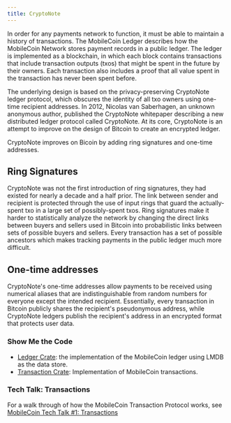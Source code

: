 ```yaml
---
title: CryptoNote
---
```

In order for any payments network to function, it must be able to maintain a history of transactions. The MobileCoin Ledger describes how the MobileCoin Network stores payment records in a public ledger. The ledger is implemented as a  blockchain, in which each block contains transactions that include transaction outputs (txos) that might be spent in the future by their owners. Each transaction also includes a proof that all value spent in the transaction has never been spent before. 

The underlying design is based on the privacy-preserving CryptoNote ledger protocol, which obscures 
the identity of all txo owners using one-time recipient addresses. In 2012, Nicolas van Saberhagen, an unknown anonymous author, published the CryptoNote whitepaper describing a new distributed ledger protocol called CryptoNote. At its core, CryptoNote is an attempt to improve on the design of Bitcoin to create an encrypted ledger.

CryptoNote improves on Bicoin by adding ring signatures and one-time addresses. 

## Ring Signatures
CryptoNote was not the first introduction of ring signatures, they had existed for nearly a decade and a half prior. The link between sender and recipient is protected through the use of input rings that guard the actually-spent txo in a large set of possibly-spent txos. Ring signatures make it harder to statistically analyze the network by changing the direct links between buyers and sellers used in Bitcoin into probabilistic links between sets of possible buyers and sellers. Every transaction has a set of possible ancestors which makes tracking payments in the public ledger much more difficult. 

## One-time addresses
CryptoNote's one-time addresses allow payments to be received using numerical aliases that are indistinguishable from random numbers for everyone except the intended recipient. Essentially, every transaction in Bitcoin publicly shares the recipient's pseudonymous address, while CryptoNote ledgers publish the recipient's address in an encrypted format that protects user data.

### Show Me the Code

* [Ledger Crate](https://github.com/mobilecoinfoundation/mobilecoin/tree/master/ledger): the implementation of the MobileCoin ledger using LMDB as the data store.
* [Transaction Crate](https://github.com/mobilecoinfoundation/mobilecoin/tree/master/transaction/core): Implementation of MobileCoin transactions.

### Tech Talk: Transactions

For a walk through of how the MobileCoin Transaction Protocol works, see [MobileCoin Tech Talk #1: Transactions](https://www.youtube.com/watch?v=e9afDQ_M5CU)
